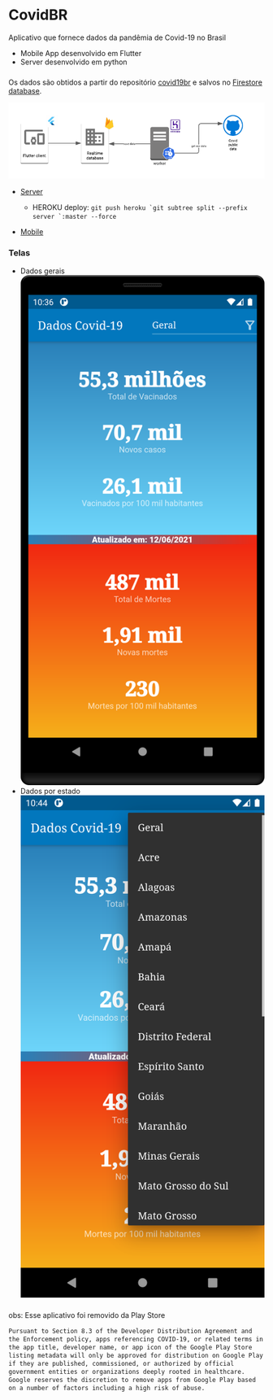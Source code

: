 # CovidBR
Aplicativo que fornece dados da pandêmia de Covid-19 no Brasil

- Mobile App desenvolvido em Flutter
- Server desenvolvido em python

### 
Os dados são obtidos a partir do repositório [covid19br](https://github.com/wcota/covid19br) e salvos no [Firestore database](https://firebase.google.com/docs/firestore).

![Básica arquitetura](assets/arquitetura.png)

- [Server](server/README.md)
    - HEROKU deploy:  ```git push heroku `git subtree split --prefix server `:master --force```

- [Mobile](client)

### Telas

- Dados gerais
![](assets/store/dados_gerais.png)
- Dados por estado
![](assets/store/dados_por_estados.png)


### 
obs: Esse aplicativo foi removido da Play Store
```
Pursuant to Section 8.3 of the Developer Distribution Agreement and the Enforcement policy, apps referencing COVID-19, or related terms in the app title, developer name, or app icon of the Google Play Store listing metadata will only be approved for distribution on Google Play if they are published, commissioned, or authorized by official government entities or organizations deeply rooted in healthcare. Google reserves the discretion to remove apps from Google Play based on a number of factors including a high risk of abuse.
```

